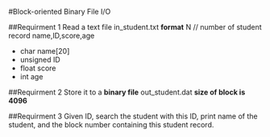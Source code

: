 #Block-oriented Binary File I/O

##Requirment 1
Read a text file in_student.txt
**format**
N // number of student record
name,ID,score,age
* char name[20]
* unsigned ID
* float score
* int age

##Requirment 2
Store it to a **binary file** out_student.dat
**size of block is 4096**

##Requirment 3
Given ID, search the student with this ID, print name of the student, and the block number containing this student record.
